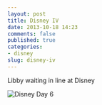 ```yaml
---
layout: post
title: Disney IV
date: 2013-10-18 14:23
comments: false
published: true
categories:
- disney
slug: disney-iv
---
```

Libby waiting in line at Disney

![Disney Day 6](http://media.eick.us/media/photographs/2013/2013-07-05/disney-day-6-2013-07-05-at-10-20-29.jpg)
